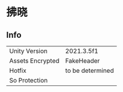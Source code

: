 # 拂晓

## Info

| | |
| - | - |
| Unity Version | 2021.3.5f1 |
| Assets Encrypted | FakeHeader |
| Hotfix | to be determined |
| So Protection |  |